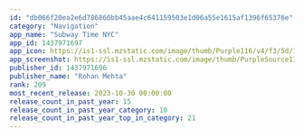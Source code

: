 ```yaml
---
id: "db066f20ea2e6d786860bb45aae4c641159503e1d06a55e1615af1396f65376e"
category: "Navigation"
app_name: "Subway Time NYC"
app_id: 1437971697
app_icon: https://is1-ssl.mzstatic.com/image/thumb/Purple116/v4/f3/5d/17/f35d1753-e1fa-73d8-c273-2cde41ec5cbe/AppIcon-0-0-1x_U007emarketing-0-7-0-0-85-220.png/1024x1024bb.png
app_screenshot: https://is1-ssl.mzstatic.com/image/thumb/PurpleSource116/v4/3d/91/57/3d9157b5-93e4-594e-78ca-758a4c6ea707/3ddc48bc-d7b9-4b66-bdc5-faf21f75b08b_screenshot1.jpeg/1242x2688bb.png
publisher_id: 1437971696
publisher_name: "Rohan Mehta"
rank: 209
most_recent_release: 2023-10-30 00:00:00
release_count_in_past_year: 15
release_count_in_past_year_category: 10
release_count_in_past_year_top_in_category: 21
---
```

